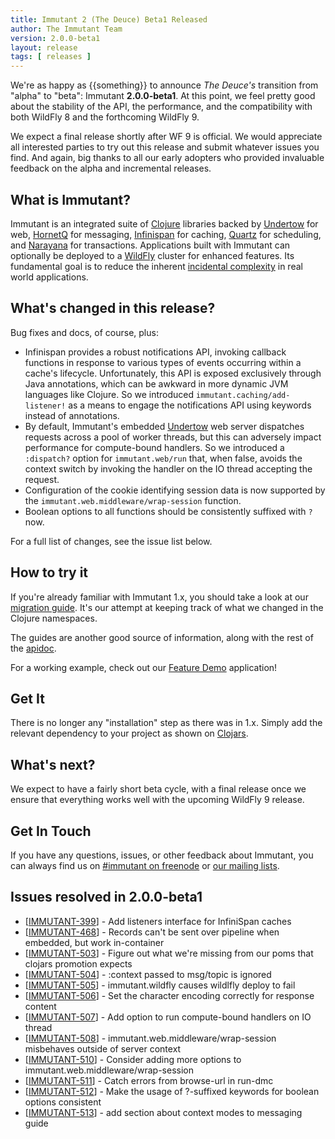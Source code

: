 ```yaml
---
title: Immutant 2 (The Deuce) Beta1 Released
author: The Immutant Team
version: 2.0.0-beta1
layout: release
tags: [ releases ]
---
```


We're as happy as {{something}} to announce *The Deuce's* transition
from "alpha" to "beta": Immutant **2.0.0-beta1**. At this point, we
feel pretty good about the stability of the API, the performance, and
the compatibility with both WildFly 8 and the forthcoming WildFly 9.

We expect a final release shortly after WF 9 is official. We would
appreciate all interested parties to try out this release and submit
whatever issues you find. And again, big thanks to all our early
adopters who provided invaluable feedback on the alpha and incremental
releases.

## What is Immutant?

Immutant is an integrated suite of [Clojure](http://clojure.org)
libraries backed by [Undertow] for web, [HornetQ] for messaging,
[Infinispan] for caching, [Quartz] for scheduling, and [Narayana] for
transactions. Applications built with Immutant can optionally be
deployed to a [WildFly] cluster for enhanced features. Its fundamental
goal is to reduce the inherent
[incidental complexity](http://en.wikipedia.org/wiki/Accidental_complexity)
in real world applications.

## What's changed in this release?

Bug fixes and docs, of course, plus:

* Infinispan provides a robust notifications API, invoking callback
  functions in response to various types of events occurring within a
  cache's lifecycle. Unfortunately, this API is exposed exclusively
  through Java annotations, which can be awkward in more dynamic JVM
  languages like Clojure. So we introduced
  `immutant.caching/add-listener!` as a means to engage the
  notifications API using keywords instead of annotations.
* By default, Immutant's embedded [Undertow] web server dispatches
  requests across a pool of worker threads, but this can adversely
  impact performance for compute-bound handlers. So we introduced a
  `:dispatch?` option for `immutant.web/run` that, when false, avoids
  the context switch by invoking the handler on the IO thread
  accepting the request.
* Configuration of the cookie identifying session data is now
  supported by the `immutant.web.middleware/wrap-session` function.
* Boolean options to all functions should be consistently suffixed
  with `?` now.

For a full list of changes, see the issue list below.

## How to try it

If you're already familiar with Immutant 1.x, you should take a look
at our [migration guide]. It's our attempt at keeping track of what we
changed in the Clojure namespaces.

The guides are another good source of information, along with the
rest of the [apidoc].

For a working example, check out our [Feature Demo] application!

## Get It

There is no longer any "installation" step as there was in 1.x. Simply
add the relevant dependency to your project as shown on [Clojars].

## What's next?

We expect to have a fairly short beta cycle, with a final release once
we ensure that everything works well with the upcoming WildFly 9
release.

## Get In Touch

If you have any questions, issues, or other feedback about Immutant,
you can always find us on [#immutant on freenode](/community/) or
[our mailing lists](/community/mailing_lists).


## Issues resolved in 2.0.0-beta1

<ul>
<li>[<a href='https://issues.jboss.org/browse/IMMUTANT-399'>IMMUTANT-399</a>] -         Add listeners interface for InfiniSpan caches</li>
<li>[<a href='https://issues.jboss.org/browse/IMMUTANT-468'>IMMUTANT-468</a>] -         Records can&#39;t be sent over pipeline when embedded, but work in-container</li>
<li>[<a href='https://issues.jboss.org/browse/IMMUTANT-503'>IMMUTANT-503</a>] -         Figure out what we&#39;re missing from our poms that clojars promotion expects</li>
<li>[<a href='https://issues.jboss.org/browse/IMMUTANT-504'>IMMUTANT-504</a>] -         :context passed to msg/topic is ignored</li>
<li>[<a href='https://issues.jboss.org/browse/IMMUTANT-505'>IMMUTANT-505</a>] -         immutant.wildfly causes wildlfly deploy to fail</li>
<li>[<a href='https://issues.jboss.org/browse/IMMUTANT-506'>IMMUTANT-506</a>] -         Set the character encoding correctly for response content</li>
<li>[<a href='https://issues.jboss.org/browse/IMMUTANT-507'>IMMUTANT-507</a>] -         Add option to run compute-bound handlers on IO thread</li>
<li>[<a href='https://issues.jboss.org/browse/IMMUTANT-508'>IMMUTANT-508</a>] -         immutant.web.middleware/wrap-session misbehaves outside of server context</li>
<li>[<a href='https://issues.jboss.org/browse/IMMUTANT-510'>IMMUTANT-510</a>] -         Consider adding more options to immutant.web.middleware/wrap-session</li>
<li>[<a href='https://issues.jboss.org/browse/IMMUTANT-511'>IMMUTANT-511</a>] -         Catch errors from browse-url in run-dmc</li>
<li>[<a href='https://issues.jboss.org/browse/IMMUTANT-512'>IMMUTANT-512</a>] -         Make the usage of ?-suffixed keywords for boolean options consistent</li>
<li>[<a href='https://issues.jboss.org/browse/IMMUTANT-513'>IMMUTANT-513</a>] -         add section about context modes to messaging guide</li>
</ul>

[Clojars]: https://clojars.org/org.immutant/immutant
[apidoc]: /documentation/2.0.0-beta1/apidoc/
[migration guide]: /documentation/2.0.0-beta1/apidoc/guide-migration.html
[messaging guide]: /documentation/2.0.0-beta1/apidoc/guide-messaging.html
[WildFly]: http://wildfly.org/
[Feature Demo]: https://github.com/immutant/feature-demo
[Infinispan]: http://infinispan.org
[HornetQ]: http://hornetq.org
[Undertow]: http://undertow.io
[Quartz]: http://quartz-scheduler.org/
[current issues]: https://issues.jboss.org/browse/IMMUTANT
[IMMUTANT-497]: https://issues.jboss.org/browse/IMMUTANT-497
[Narayana]: http://www.jboss.org/narayana
[Datomic]: http://www.datomic.com/
[lein-immutant]: https://github.com/immutant/lein-immutant/

